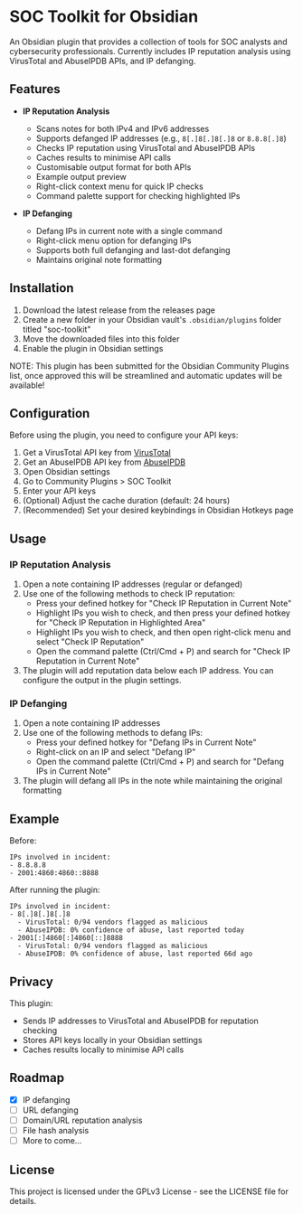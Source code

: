 # SOC Toolkit for Obsidian

An Obsidian plugin that provides a collection of tools for SOC analysts and cybersecurity professionals. Currently includes IP reputation analysis using VirusTotal and AbuseIPDB APIs, and IP defanging. 

## Features

- **IP Reputation Analysis**
  - Scans notes for both IPv4 and IPv6 addresses
  - Supports defanged IP addresses (e.g., `8[.]8[.]8[.]8` or `8.8.8[.]8`)
  - Checks IP reputation using VirusTotal and AbuseIPDB APIs
  - Caches results to minimise API calls
  - Customisable output format for both APIs
  - Example output preview
  - Right-click context menu for quick IP checks
  - Command palette support for checking highlighted IPs

- **IP Defanging**
  - Defang IPs in current note with a single command
  - Right-click menu option for defanging IPs
  - Supports both full defanging and last-dot defanging
  - Maintains original note formatting

## Installation

1. Download the latest release from the releases page
2. Create a new folder in your Obsidian vault's `.obsidian/plugins` folder titled "soc-toolkit"
3. Move the downloaded files into this folder
4. Enable the plugin in Obsidian settings

NOTE: This plugin has been submitted for the Obsidian Community Plugins list, once approved this will be streamlined and automatic updates will be available!

## Configuration

Before using the plugin, you need to configure your API keys:

1. Get a VirusTotal API key from [VirusTotal](https://www.virustotal.com/gui/join-us)
2. Get an AbuseIPDB API key from [AbuseIPDB](https://www.abuseipdb.com/account/api)
3. Open Obsidian settings
4. Go to Community Plugins > SOC Toolkit
5. Enter your API keys
6. (Optional) Adjust the cache duration (default: 24 hours)
7. (Recommended) Set your desired keybindings in Obsidian Hotkeys page

## Usage

### IP Reputation Analysis

1. Open a note containing IP addresses (regular or defanged)
2. Use one of the following methods to check IP reputation:
   - Press your defined hotkey for "Check IP Reputation in Current Note"
   - Highlight IPs you wish to check, and then press your defined hotkey for "Check IP Reputation in Highlighted Area"
   - Highlight IPs you wish to check, and then open right-click menu and select "Check IP Reputation" 
   - Open the command palette (Ctrl/Cmd + P) and search for "Check IP Reputation in Current Note"
3. The plugin will add reputation data below each IP address. You can configure the output in the plugin settings.

### IP Defanging

1. Open a note containing IP addresses
2. Use one of the following methods to defang IPs:
   - Press your defined hotkey for "Defang IPs in Current Note"
   - Right-click on an IP and select "Defang IP"
   - Open the command palette (Ctrl/Cmd + P) and search for "Defang IPs in Current Note"
3. The plugin will defang all IPs in the note while maintaining the original formatting

## Example

Before:
```
IPs involved in incident:
- 8.8.8.8
- 2001:4860:4860::8888
```

After running the plugin:
```
IPs involved in incident:
- 8[.]8[.]8[.]8
  - VirusTotal: 0/94 vendors flagged as malicious
  - AbuseIPDB: 0% confidence of abuse, last reported today
- 2001[:]4860[:]4860[::]8888
  - VirusTotal: 0/94 vendors flagged as malicious
  - AbuseIPDB: 0% confidence of abuse, last reported 66d ago
```

## Privacy

This plugin:
- Sends IP addresses to VirusTotal and AbuseIPDB for reputation checking
- Stores API keys locally in your Obsidian settings
- Caches results locally to minimise API calls

## Roadmap

- [x] IP defanging
- [ ] URL defanging
- [ ] Domain/URL reputation analysis
- [ ] File hash analysis
- [ ] More to come...

## License

This project is licensed under the GPLv3 License - see the LICENSE file for details. 